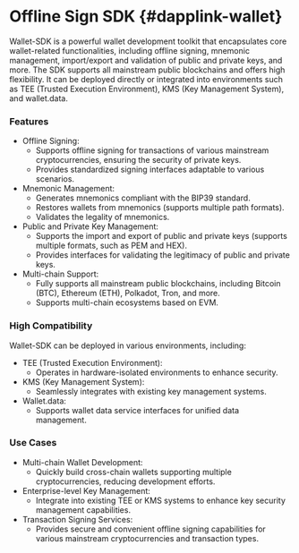 # Offline Sign SDK {#dapplink-wallet}

Wallet-SDK is a powerful wallet development toolkit that encapsulates core wallet-related functionalities, including offline signing, mnemonic management, import/export and validation of public and private keys, and more. The SDK supports all mainstream public blockchains and offers high flexibility. It can be deployed directly or integrated into environments such as TEE (Trusted Execution Environment), KMS (Key Management System), and wallet.data.

### Features
- Offline Signing:
    - Supports offline signing for transactions of various mainstream cryptocurrencies, ensuring the security of private keys.
    - Provides standardized signing interfaces adaptable to various scenarios.
- Mnemonic Management:
    - Generates mnemonics compliant with the BIP39 standard.
    - Restores wallets from mnemonics (supports multiple path formats).
    - Validates the legality of mnemonics.
- Public and Private Key Management:
    - Supports the import and export of public and private keys (supports multiple formats, such as PEM and HEX).
    - Provides interfaces for validating the legitimacy of public and private keys.
- Multi-chain Support:
    - Fully supports all mainstream public blockchains, including Bitcoin (BTC), Ethereum (ETH), Polkadot, Tron, and more.
    - Supports multi-chain ecosystems based on EVM.

### High Compatibility
Wallet-SDK can be deployed in various environments, including:
- TEE (Trusted Execution Environment):
    - Operates in hardware-isolated environments to enhance security.
- KMS (Key Management System):
    - Seamlessly integrates with existing key management systems.
- Wallet.data:
    - Supports wallet data service interfaces for unified data management.

### Use Cases
- Multi-chain Wallet Development:
    - Quickly build cross-chain wallets supporting multiple cryptocurrencies, reducing development efforts.
- Enterprise-level Key Management:
    - Integrate into existing TEE or KMS systems to enhance key security management capabilities.
- Transaction Signing Services:
    - Provides secure and convenient offline signing capabilities for various mainstream cryptocurrencies and transaction types.